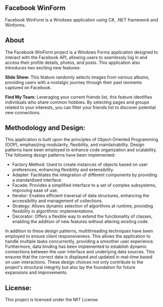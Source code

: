 ## Facebook WinForm
Facebook WinForm is a Windows application using C#, .NET framework and Winforms.

## About
The Facebook WinForm project is a Windows Forms application designed to interact with the Facebook API, allowing users to seamlessly log in and access their profile details, photos, and posts. This application also introduces two exciting new features:

**Slide Show:** This feature randomly selects images from various albums, providing users with a nostalgic journey through their past moments captured on Facebook.

**Find My Team:** Leveraging your current friends list, this feature identifies individuals who share common hobbies. By selecting pages and groups related to your interests, you can filter your friends list to discover potential new connections.

## Methodology and Design:
This application is built upon the principles of Object-Oriented Programming (OOP), emphasizing modularity, flexibility, and maintainability.
Design patterns have been employed to enhance code organization and scalability.
The following design patterns have been implemented:
- Factory Method: Used to create instances of objects based on user preferences, enhancing flexibility and extensibility.
- Adapter: Facilitates the integration of different components by providing a standardized interface.
- Facade: Provides a simplified interface to a set of complex subsystems, improving ease of use.
- Iterator: Enables efficient traversal of data structures, enhancing the accessibility and management of collections.
- Strategy: Allows dynamic selection of algorithms at runtime, providing flexibility in algorithmic implementations.
- Decorator: Offers a flexible way to extend the functionality of classes, enabling the addition of new features without altering existing code.

In addition to these design patterns, multithreading techniques have been employed to ensure client responsiveness. This allows the application to handle multiple tasks concurrently, providing a smoother user experience.
Furthermore, data binding has been implemented to establish dynamic connections between the user interface and underlying data sources. This ensures that the correct data is displayed and updated in real-time based on user interactions.
These design choices not only contribute to the project's structural integrity but also lay the foundation for future expansions and improvements.

## License:
This project is licensed under the MIT License.
